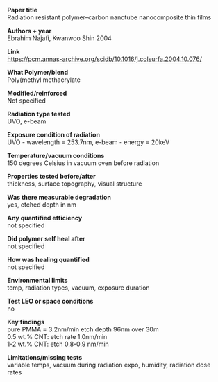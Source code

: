 **Paper title**  
Radiation resistant polymer–carbon nanotube nanocomposite thin films

**Authors + year**  
Ebrahim Najafi, Kwanwoo Shin 2004

**Link**  
https://pcm.annas-archive.org/scidb/10.1016/j.colsurfa.2004.10.076/

**What Polymer/blend**  
Poly(methyl methacrylate

**Modified/reinforced**  
Not specified

**Radiation type tested**  
UVO, e-beam

**Exposure condition of radiation**  
UVO - wavelength = 253.7nm, e-beam - energy = 20keV

**Temperature/vacuum conditions**  
150 degrees Celsius in vacuum oven before radiation

**Properties tested before/after**  
thickness, surface topography, visual structure

**Was there measurable degradation**  
yes, etched depth in nm 

**Any quantified efficiency**  
not specified

**Did polymer self heal after**  
not specified

**How was healing quantified**  
not specified

**Environmental limits**  
temp, radiation types, vacuum, exposure duration

**Test LEO or space conditions**  
no

**Key findings**  
pure PMMA = 3.2nm/min etch depth 96nm over 30m  
0.5 wt.% CNT: etch rate 1.0nm/min  
1-2 wt.% CNT: etch 0.8-0.9 nm/min

**Limitations/missing tests**  
variable temps, vacuum during radiation expo, humidity, radiation dose rates
